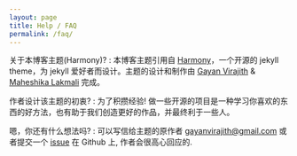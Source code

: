 ```yaml
---
layout: page
title: Help / FAQ
permalink: /faq/
---
```


关于本博客主题(Harmony)?
: 本博客主题引用自 [Harmony](https://github.com/gayanvirajith/harmony)，一个开源的 jekyll theme，为 jekyll 爱好者而设计。主题的设计和制作由 [Gayan Virajith](http://gayanvirajith.github.io) & [Maheshika Lakmali](http://maheshikalakmali.github.io) 完成。

作者设计该主题的初衷?
: 为了积攒经验! 做一些开源的项目是一种学习你喜欢的东西的好方法，也有助于我们创造更好的作品，并最终利于一些人。

嗯，你还有什么想法吗?
: 可以写信给主题的原作者 [gayanvirajith@gmail.com](gayanvirajith@gmail.com) 或者提交一个 [issue](https://github.com/gayanvirajith/harmony/issues/new) 在 Github 上, 作者会很高心回应的.
